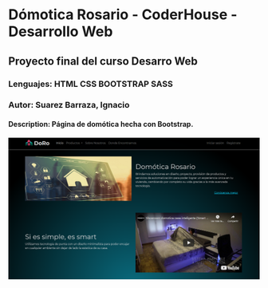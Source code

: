 # Dómotica Rosario - CoderHouse - Desarrollo Web

## Proyecto final del curso Desarro Web

### Lenguajes: HTML CSS BOOTSTRAP SASS

### Autor: Suarez Barraza, Ignacio

#### Description: Página de domótica hecha con Bootstrap.

![screenshot home](img/screenshot.png)
